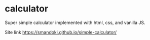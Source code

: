 # calculator
Super simple calculator implemented with html, css, and vanilla JS.

Site link https://smandoki.github.io/simple-calculator/

